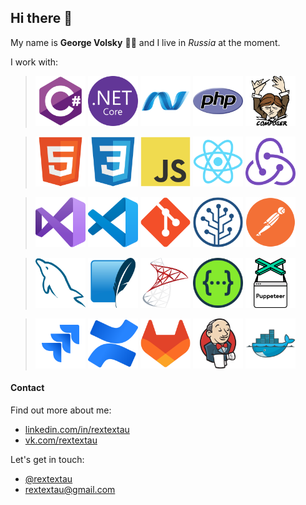 ## Hi there 👋

My name is **George Volsky** 👨‍🦰 and I live in _Russia_ at the moment.

I work with:

><code><img height="80" src="https://raw.githubusercontent.com/devicons/devicon/master/icons/csharp/csharp-original.svg"></code>
><code><img height="80" src="https://raw.githubusercontent.com/devicons/devicon/master/icons/dotnetcore/dotnetcore-original.svg"></code>
><code><img height="80" src="https://raw.githubusercontent.com/devicons/devicon/master/icons/dot-net/dot-net-original.svg"></code>
><code><img height="80" src="https://raw.githubusercontent.com/devicons/devicon/master/icons/php/php-original.svg"></code>
><code><img height="80" src="https://raw.githubusercontent.com/devicons/devicon/master/icons/composer/composer-original.svg"></code>

><code><img height="80" src="https://raw.githubusercontent.com/devicons/devicon/master/icons/html5/html5-original.svg"></code>
><code><img height="80" src="https://raw.githubusercontent.com/devicons/devicon/master/icons/css3/css3-original.svg"></code>
><code><img height="80" src="https://raw.githubusercontent.com/devicons/devicon/master/icons/javascript/javascript-original.svg"></code>
><code><img height="80" src="https://raw.githubusercontent.com/devicons/devicon/master/icons/react/react-original.svg"></code>
><code><img height="80" src="https://raw.githubusercontent.com/devicons/devicon/master/icons/redux/redux-original.svg"></code>

><code><img height="80" src="https://raw.githubusercontent.com/devicons/devicon/master/icons/visualstudio/visualstudio-original.svg"></code>
><code><img height="80" src="https://raw.githubusercontent.com/devicons/devicon/master/icons/vscode/vscode-original.svg"></code>
><code><img height="80" src="https://raw.githubusercontent.com/devicons/devicon/master/icons/git/git-original.svg"></code>
><code><img height="80" src="https://raw.githubusercontent.com/devicons/devicon/master/icons/sourcetree/sourcetree-original.svg"></code>
><code><img height="80" src="https://raw.githubusercontent.com/devicons/devicon/master/icons/postman/postman-original.svg"></code>

><code><img height="80" src="https://raw.githubusercontent.com/devicons/devicon/master/icons/mysql/mysql-original.svg"></code>
><code><img height="80" src="https://raw.githubusercontent.com/devicons/devicon/master/icons/sqlite/sqlite-original.svg"></code>
><code><img height="80" src="https://raw.githubusercontent.com/devicons/devicon/master/icons/microsoftsqlserver/microsoftsqlserver-original.svg"></code>
><code><img height="80" src="https://raw.githubusercontent.com/devicons/devicon/master/icons/swagger/swagger-original.svg"></code>
><code><img height="80" src="https://raw.githubusercontent.com/devicons/devicon/master/icons/puppeteer/puppeteer-original.svg"></code>

><code><img height="80" src="https://raw.githubusercontent.com/devicons/devicon/master/icons/jira/jira-original.svg"></code>
><code><img height="80" src="https://raw.githubusercontent.com/devicons/devicon/master/icons/confluence/confluence-original.svg"></code>
><code><img height="80" src="https://raw.githubusercontent.com/devicons/devicon/master/icons/gitlab/gitlab-original.svg"></code>
><code><img height="80" src="https://raw.githubusercontent.com/devicons/devicon/master/icons/jenkins/jenkins-original.svg"></code>
><code><img height="80" src="https://raw.githubusercontent.com/devicons/devicon/master/icons/docker/docker-original.svg"></code>

#### Contact

Find out more about me:

<!-- [rextextau.com](https://rextextau.com) -->
- [linkedin.com/in/rextextau](https://www.linkedin.com/in/rextextau)
- [vk.com/rextextau](https://vk.com/rextextau)

Let's get in touch:

- [@rextextau](https://t.me/rextextau)
- [rextextau@gmail.com](mailto:rextextau@gmail.com)

<!--
**rexTexTau/rexTexTau** is a ✨ _special_ ✨ repository because its `README.md` (this file) appears on your GitHub profile.

Here are some ideas to get you started:

- 🔭 I’m currently working on ...
- 🌱 I’m currently learning ...
- 👯 I’m looking to collaborate on ...
- 🤔 I’m looking for help with ...
- 💬 Ask me about ...
- 📫 How to reach me: ...
- 😄 Pronouns: ...
- ⚡ Fun fact: ...
-->
